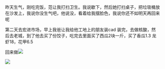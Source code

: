 昨天生气，刚吃完饭，范让我打扫卫生。我说歇下，然后她打扫桌子，把垃圾桶放在沙发上，我说你没生气吧，他说没，看着给我摆脸色，我说你还不如明天再回来呢


第二天去宏进市场，早上我爸让我给他工地上的朋友装cad 装完，去做核酸，然后去老城，到了他去买了份饺子，吃完去里面买了西瓜2块一斤，买了香瓜1.3
龙虾18，花甲6.5


回来做![](http://upload-images.jianshu.io/upload_images/6904315-9e1620f48970ed47.jpg?imageMogr2/auto-orient/strip%7CimageView2/2/w/1080/q/50)

![](http://upload-images.jianshu.io/upload_images/6904315-397475741d0ef54c.jpg?imageMogr2/auto-orient/strip%7CimageView2/2/w/1080/q/50)
